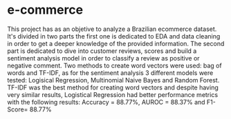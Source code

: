 # e-commerce

This project has as an objetive to analyze a Brazilian ecommerce dataset.
It's divided in two parts the first one is dedicated to EDA and data cleaning in order to get a deeper knowledge of the provided information.
The second part is dedicated to dive into customer reviews, scores and build a sentiment analysis model in order to classify a review as positive or negative comment.
Two methods to create word vectors were used: bag of words and TF-IDF, as for the sentiment analysis 3 different models were tested: Logisical Regression, Multinomial Naive Bayes and Random Forest.
TF-IDF was the best method for creating word vectors and despite having very similar results, Logistical Regression had better performance metrics with the following results:
Accuracy = 88.77%, AUROC = 88.37% and F1-Score= 88.77%
